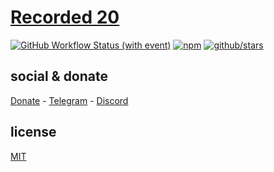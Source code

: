 # [Recorded 20]()

[![GitHub Workflow Status (with event)](https://img.shields.io/github/actions/workflow/status/brtmvdl/recorded-20/npm-publish.yml?label=GitHub%20Actions&link=https%3A%2F%2Fgithub.com%2Fbrtmvdl%2Frecorded-20%2Factions%2Fworkflows%2Fnpm-publish.yml)](https://github.com/brtmvdl/recorded-20/actions/workflows/npm-publish.yml) [![npm](https://img.shields.io/npm/dw/%40brtmvdl/recorded-20?label=NPM%20Weekly%20Downloads)](https://www.npmjs.com/package/@brtmvdl/recorded-20) [![github/stars](https://img.shields.io/github/stars/brtmvdl/recorded-20?style=social)](https://img.shields.io/github/stars/brtmvdl/recorded-20?style=social) 

## social & donate

[Donate](https://link.mercadopago.com.br/brtmvdl) - [Telegram](https://t.me/+KRmg5MlqgMk0MTg5) - [Discord](https://discord.gg/auCmnvV2)

## license

[MIT](./LICENSE)
